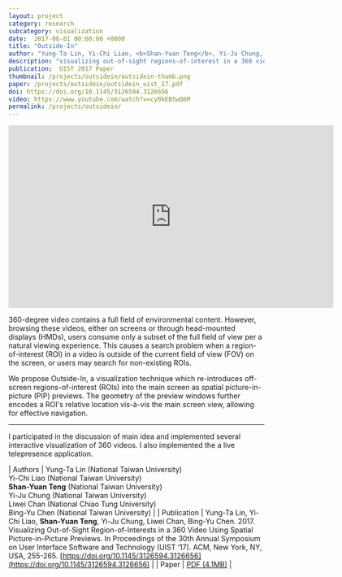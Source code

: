 ```yaml
---
layout: project
category: research
subcategory: visualization
date:  2017-08-01 00:00:00 +0800
title: "Outside-In"
author: "Yung-Ta Lin, Yi-Chi Liao, <b>Shan-Yuan Teng</b>, Yi-Ju Chung, Liwei Chan, Bing-Yu Chen"
description: "visualizing out-of-sight regions-of-interest in a 360 video using spatial picture-in-picture previews."
publication:  UIST 2017 Paper
thumbnail: /projects/outsidein/outsidein-thumb.png
paper: /projects/outsidein/outsidein_uist_17.pdf
doi: https://doi.org/10.1145/3126594.3126656
video: https://www.youtube.com/watch?v=cy0kEB5wQ6M
permalink: /projects/outsidein/
---
```


<div class="video-wrapper">
  <iframe width="640" height="360" src="https://www.youtube.com/embed/cy0kEB5wQ6M" frameborder="0" allowfullscreen></iframe>
</div>

360-degree video contains a full field of environmental content. However, browsing these videos, either on screens or through head-mounted displays (HMDs), users consume only a subset of the full field of view per a natural viewing experience. This causes a search problem when a region-of-interest (ROI) in a video is outside of the current field of view (FOV) on the screen, or users may search for non-existing ROIs.

We propose Outside-In, a visualization technique which re-introduces off-screen regions-of-interest (ROIs) into the main screen as spatial picture-in-picture (PIP) previews. The geometry of the preview windows further encodes a ROI's relative location vis-à-vis the main screen view, allowing for effective navigation.

---

 I participated in the discussion of main idea and implemented several interactive visualization of 360 videos. I also implemented the a live telepresence application.

| Authors | Yung-Ta Lin (National Taiwan University)<br>Yi-Chi Liao (National Taiwan University)<br>**Shan-Yuan Teng** (National Taiwan University)<br>Yi-Ju Chung (National Taiwan University)<br>Liwei Chan (National Chiao Tung University)<br>Bing-Yu Chen (National Taiwan University) |
| Publication | Yung-Ta Lin, Yi-Chi Liao, **Shan-Yuan Teng**, Yi-Ju Chung, Liwei Chan, Bing-Yu Chen. 2017. Visualizing Out-of-Sight Region-of-Interests in a 360 Video Using Spatial Picture-in-Picture Previews. In Proceedings of the 30th Annual Symposium on User Interface Software and Technology (UIST ‘17). ACM, New York, NY, USA, 255-265. [https://doi.org/10.1145/3126594.3126656](https://doi.org/10.1145/3126594.3126656) |
| Paper | [PDF (4.1MB)](outsidein_uist_17.pdf) |
